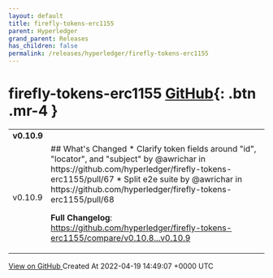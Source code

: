 ```yaml
---
layout: default
title: firefly-tokens-erc1155
parent: Hyperledger
grand_parent: Releases
has_children: false
permalink: /releases/hyperledger/firefly-tokens-erc1155
---
```


# firefly-tokens-erc1155 <span class="fs-3 right-align">[GitHub](https://github.com/hyperledger/firefly-tokens-erc1155){: .btn .mr-4 }</span>


<div>
    <table>
        <tr>
            <td colspan="2">
                <b>
                    v0.10.9
                </b>
            </td>
        </tr>
        <tr>
            <td>
                <span class="chip">
                    v0.10.9
                </span>
            </td>
            <td>
                ## What's Changed
* Clarify token fields around "id", "locator", and "subject" by @awrichar in https://github.com/hyperledger/firefly-tokens-erc1155/pull/67
* Split e2e suite by @awrichar in https://github.com/hyperledger/firefly-tokens-erc1155/pull/68


**Full Changelog**: https://github.com/hyperledger/firefly-tokens-erc1155/compare/v0.10.8...v0.10.9
            </td>
        </tr>
    </table>
    <a href="https://github.com/hyperledger/firefly-tokens-erc1155/releases/tag/v0.10.9" class=".btn">
        View on GitHub
    </a>
    <span class="right-align">
        Created At 2022-04-19 14:49:07 +0000 UTC
    </span>
</div>

